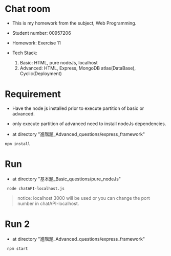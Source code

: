 # Chat room

-   This is my homework from the subject, Web Programming.
-   Student number: 00957206
-   Homework: Exercise 11
-   Tech Stack:

    1. Basic: HTML, pure nodeJs, localhost
    2. Advanced: HTML, Express, MongoDB atlas(DataBase), Cyclic(Deployment)

# Requirement

-   Have the node js installed prior to execute partition of basic or advanced.

-   only execute partition of advanced need to install nodeJs dependencies.

-   at directory "進階題\_Advanced_questions/express_framework"

`npm install`

# Run

-   at directory "基本題\_Basic_questions/pure_nodeJs"

` node chatAPI-localhost.js`

> notice: localhost 3000 will be used or you can change the port number in chatAPI-localhost.

# Run 2

-   at directory "進階題\_Advanced_questions/express_framework"

` npm start`
